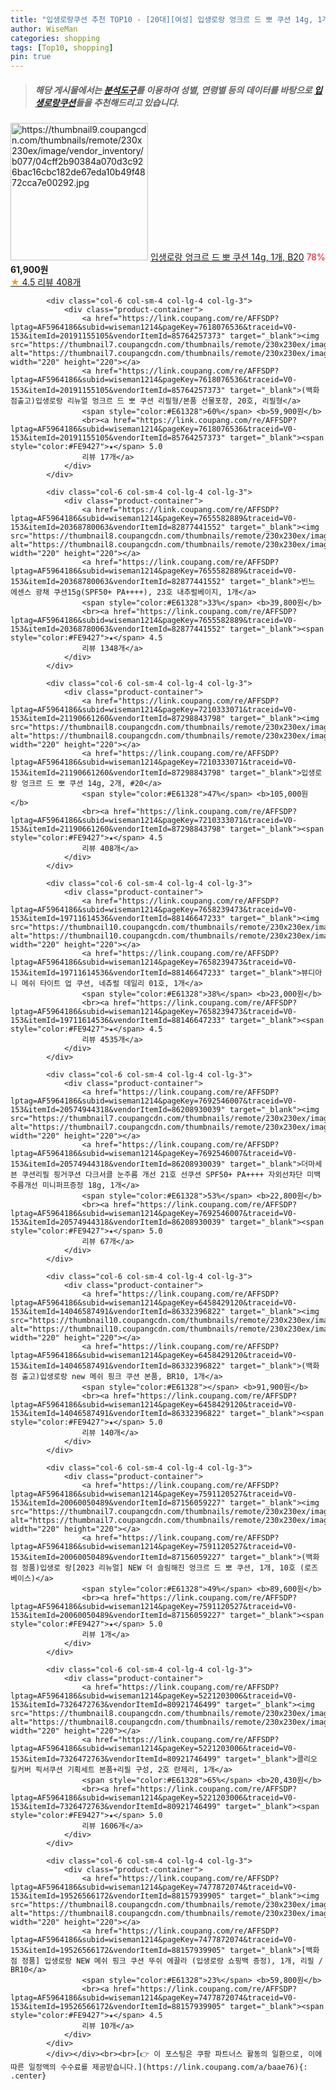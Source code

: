 ```yaml
---
title: "입생로랑쿠션 추천 TOP10 - [20대][여성] 입생로랑 엉크르 드 뽀 쿠션 14g, 1개, B20"
author: WiseMan
categories: shopping
tags: [Top10, shopping]
pin: true
---
```


> ##### 해당 게시물에서는 [**분석도구**](https://itemscout.io/)를 이용하여 **성별**, **연령별** 등의 데이터를 바탕으로 [**입생로랑쿠션**](https://link.coupang.com/a/baae76)들을 추천해드리고 있습니다.
<div class="container"><div class="row">
            <div class="col-6 col-sm-4 col-lg-4 col-lg-3">
                <div class="product-container">
                    <a href="https://link.coupang.com/re/AFFSDP?lptag=AF5964186&subid=wiseman1214&pageKey=7210333071&traceid=V0-153&itemId=20208683466&vendorItemId=85392009037" target="_blank"><img src="https://thumbnail9.coupangcdn.com/thumbnails/remote/230x230ex/image/vendor_inventory/b077/04cff2b90384a070d3c926bac16cbc182de67eda10b49f4872cca7e00292.jpg" alt="https://thumbnail9.coupangcdn.com/thumbnails/remote/230x230ex/image/vendor_inventory/b077/04cff2b90384a070d3c926bac16cbc182de67eda10b49f4872cca7e00292.jpg" width="220" height="220"></a>
                    <a href="https://link.coupang.com/re/AFFSDP?lptag=AF5964186&subid=wiseman1214&pageKey=7210333071&traceid=V0-153&itemId=20208683466&vendorItemId=85392009037" target="_blank">입생로랑 엉크르 드 뽀 쿠션 14g, 1개, B20</a>
                    <span style="color:#E61328">78%</span> <b>61,900원</b>
                    <br><a href="https://link.coupang.com/re/AFFSDP?lptag=AF5964186&subid=wiseman1214&pageKey=7210333071&traceid=V0-153&itemId=20208683466&vendorItemId=85392009037" target="_blank"><span style="color:#FE9427">★</span> 4.5
                    리뷰 408개</a>
                </div>
            </div>
            
            <div class="col-6 col-sm-4 col-lg-4 col-lg-3">
                <div class="product-container">
                    <a href="https://link.coupang.com/re/AFFSDP?lptag=AF5964186&subid=wiseman1214&pageKey=7618076536&traceid=V0-153&itemId=20191155105&vendorItemId=85764257373" target="_blank"><img src="https://thumbnail7.coupangcdn.com/thumbnails/remote/230x230ex/image/vendor_inventory/65a6/b75e23ab6042c368687ab85b4916d39d80ec781699e0af97f71a973ed6dc.jpg" alt="https://thumbnail7.coupangcdn.com/thumbnails/remote/230x230ex/image/vendor_inventory/65a6/b75e23ab6042c368687ab85b4916d39d80ec781699e0af97f71a973ed6dc.jpg" width="220" height="220"></a>
                    <a href="https://link.coupang.com/re/AFFSDP?lptag=AF5964186&subid=wiseman1214&pageKey=7618076536&traceid=V0-153&itemId=20191155105&vendorItemId=85764257373" target="_blank">(백화점출고)입생로랑 리뉴얼 엉크르 드 뽀 쿠션 리필형/본품 선물포장, 20호, 리필형</a>
                    <span style="color:#E61328">60%</span> <b>59,900원</b>
                    <br><a href="https://link.coupang.com/re/AFFSDP?lptag=AF5964186&subid=wiseman1214&pageKey=7618076536&traceid=V0-153&itemId=20191155105&vendorItemId=85764257373" target="_blank"><span style="color:#FE9427">★</span> 5.0
                    리뷰 17개</a>
                </div>
            </div>
            
            <div class="col-6 col-sm-4 col-lg-4 col-lg-3">
                <div class="product-container">
                    <a href="https://link.coupang.com/re/AFFSDP?lptag=AF5964186&subid=wiseman1214&pageKey=7655582889&traceid=V0-153&itemId=20368780063&vendorItemId=82877441552" target="_blank"><img src="https://thumbnail8.coupangcdn.com/thumbnails/remote/230x230ex/image/vendor_inventory/3805/0801027fadc2d756ead7d39ebcb821b1d0e623a6fe7925a348cd679581c6.png" alt="https://thumbnail8.coupangcdn.com/thumbnails/remote/230x230ex/image/vendor_inventory/3805/0801027fadc2d756ead7d39ebcb821b1d0e623a6fe7925a348cd679581c6.png" width="220" height="220"></a>
                    <a href="https://link.coupang.com/re/AFFSDP?lptag=AF5964186&subid=wiseman1214&pageKey=7655582889&traceid=V0-153&itemId=20368780063&vendorItemId=82877441552" target="_blank">빈느 에센스 광채 쿠션15g(SPF50+ PA++++), 23호 내추럴베이지, 1개</a>
                    <span style="color:#E61328">33%</span> <b>39,800원</b>
                    <br><a href="https://link.coupang.com/re/AFFSDP?lptag=AF5964186&subid=wiseman1214&pageKey=7655582889&traceid=V0-153&itemId=20368780063&vendorItemId=82877441552" target="_blank"><span style="color:#FE9427">★</span> 4.5
                    리뷰 1348개</a>
                </div>
            </div>
            
            <div class="col-6 col-sm-4 col-lg-4 col-lg-3">
                <div class="product-container">
                    <a href="https://link.coupang.com/re/AFFSDP?lptag=AF5964186&subid=wiseman1214&pageKey=7210333071&traceid=V0-153&itemId=21190661260&vendorItemId=87298843798" target="_blank"><img src="https://thumbnail8.coupangcdn.com/thumbnails/remote/230x230ex/image/vendor_inventory/f207/de51eff3ff812f4cf51db8160479e59475f38aa1570bbdfada57b518f24d.png" alt="https://thumbnail8.coupangcdn.com/thumbnails/remote/230x230ex/image/vendor_inventory/f207/de51eff3ff812f4cf51db8160479e59475f38aa1570bbdfada57b518f24d.png" width="220" height="220"></a>
                    <a href="https://link.coupang.com/re/AFFSDP?lptag=AF5964186&subid=wiseman1214&pageKey=7210333071&traceid=V0-153&itemId=21190661260&vendorItemId=87298843798" target="_blank">입생로랑 엉크르 드 뽀 쿠션 14g, 2개, #20</a>
                    <span style="color:#E61328">47%</span> <b>105,000원</b>
                    <br><a href="https://link.coupang.com/re/AFFSDP?lptag=AF5964186&subid=wiseman1214&pageKey=7210333071&traceid=V0-153&itemId=21190661260&vendorItemId=87298843798" target="_blank"><span style="color:#FE9427">★</span> 4.5
                    리뷰 408개</a>
                </div>
            </div>
            
            <div class="col-6 col-sm-4 col-lg-4 col-lg-3">
                <div class="product-container">
                    <a href="https://link.coupang.com/re/AFFSDP?lptag=AF5964186&subid=wiseman1214&pageKey=7658239473&traceid=V0-153&itemId=19711614536&vendorItemId=88146647233" target="_blank"><img src="https://thumbnail10.coupangcdn.com/thumbnails/remote/230x230ex/image/vendor_inventory/e551/75e9ac3ddd65e62017b0fea66240078f8045324882a3b0b59300fdefb6fe.jpg" alt="https://thumbnail10.coupangcdn.com/thumbnails/remote/230x230ex/image/vendor_inventory/e551/75e9ac3ddd65e62017b0fea66240078f8045324882a3b0b59300fdefb6fe.jpg" width="220" height="220"></a>
                    <a href="https://link.coupang.com/re/AFFSDP?lptag=AF5964186&subid=wiseman1214&pageKey=7658239473&traceid=V0-153&itemId=19711614536&vendorItemId=88146647233" target="_blank">뷰디아니 메쉬 타이트 업 쿠션, 네츄럴 데일리 01호, 1개</a>
                    <span style="color:#E61328">38%</span> <b>23,000원</b>
                    <br><a href="https://link.coupang.com/re/AFFSDP?lptag=AF5964186&subid=wiseman1214&pageKey=7658239473&traceid=V0-153&itemId=19711614536&vendorItemId=88146647233" target="_blank"><span style="color:#FE9427">★</span> 4.5
                    리뷰 4535개</a>
                </div>
            </div>
            
            <div class="col-6 col-sm-4 col-lg-4 col-lg-3">
                <div class="product-container">
                    <a href="https://link.coupang.com/re/AFFSDP?lptag=AF5964186&subid=wiseman1214&pageKey=7692546007&traceid=V0-153&itemId=20574944318&vendorItemId=86208930039" target="_blank"><img src="https://thumbnail7.coupangcdn.com/thumbnails/remote/230x230ex/image/vendor_inventory/f6a6/c8d5294d1983e35c916416382a97057f3b137843ab8e647c439a7fb52cb1.png" alt="https://thumbnail7.coupangcdn.com/thumbnails/remote/230x230ex/image/vendor_inventory/f6a6/c8d5294d1983e35c916416382a97057f3b137843ab8e647c439a7fb52cb1.png" width="220" height="220"></a>
                    <a href="https://link.coupang.com/re/AFFSDP?lptag=AF5964186&subid=wiseman1214&pageKey=7692546007&traceid=V0-153&itemId=20574944318&vendorItemId=86208930039" target="_blank">더마세븐 쿠션리필 핑거쿠션 다크서클 눈주름 개선 21호 선쿠션 SPF50+ PA++++ 자외선차단 미백 주름개선 미니퍼프증정 18g, 1개</a>
                    <span style="color:#E61328">53%</span> <b>22,800원</b>
                    <br><a href="https://link.coupang.com/re/AFFSDP?lptag=AF5964186&subid=wiseman1214&pageKey=7692546007&traceid=V0-153&itemId=20574944318&vendorItemId=86208930039" target="_blank"><span style="color:#FE9427">★</span> 5.0
                    리뷰 67개</a>
                </div>
            </div>
            
            <div class="col-6 col-sm-4 col-lg-4 col-lg-3">
                <div class="product-container">
                    <a href="https://link.coupang.com/re/AFFSDP?lptag=AF5964186&subid=wiseman1214&pageKey=6458429120&traceid=V0-153&itemId=14046587491&vendorItemId=86332396822" target="_blank"><img src="https://thumbnail10.coupangcdn.com/thumbnails/remote/230x230ex/image/vendor_inventory/f458/f5ba56f5ba5d008201e76f3361edcdf12065df07cc812df68b9da6176047.jpg" alt="https://thumbnail10.coupangcdn.com/thumbnails/remote/230x230ex/image/vendor_inventory/f458/f5ba56f5ba5d008201e76f3361edcdf12065df07cc812df68b9da6176047.jpg" width="220" height="220"></a>
                    <a href="https://link.coupang.com/re/AFFSDP?lptag=AF5964186&subid=wiseman1214&pageKey=6458429120&traceid=V0-153&itemId=14046587491&vendorItemId=86332396822" target="_blank">(백화점 출고)입생로랑 new 메쉬 핑크 쿠션 본품, BR10, 1개</a>
                    <span style="color:#E61328"></span> <b>91,900원</b>
                    <br><a href="https://link.coupang.com/re/AFFSDP?lptag=AF5964186&subid=wiseman1214&pageKey=6458429120&traceid=V0-153&itemId=14046587491&vendorItemId=86332396822" target="_blank"><span style="color:#FE9427">★</span> 5.0
                    리뷰 140개</a>
                </div>
            </div>
            
            <div class="col-6 col-sm-4 col-lg-4 col-lg-3">
                <div class="product-container">
                    <a href="https://link.coupang.com/re/AFFSDP?lptag=AF5964186&subid=wiseman1214&pageKey=7591120527&traceid=V0-153&itemId=20060050489&vendorItemId=87156059227" target="_blank"><img src="https://thumbnail7.coupangcdn.com/thumbnails/remote/230x230ex/image/vendor_inventory/0620/4e21479446f77f5f2297f4e88cf2da03ab7913afc54faf143303f2cc4fb6.jpg" alt="https://thumbnail7.coupangcdn.com/thumbnails/remote/230x230ex/image/vendor_inventory/0620/4e21479446f77f5f2297f4e88cf2da03ab7913afc54faf143303f2cc4fb6.jpg" width="220" height="220"></a>
                    <a href="https://link.coupang.com/re/AFFSDP?lptag=AF5964186&subid=wiseman1214&pageKey=7591120527&traceid=V0-153&itemId=20060050489&vendorItemId=87156059227" target="_blank">(백화점 정품)입생로 랑[2023 리뉴얼] NEW 더 슬림해진 엉크르 드 뽀 쿠션, 1개, 10호 (로즈 베이스)</a>
                    <span style="color:#E61328">49%</span> <b>89,600원</b>
                    <br><a href="https://link.coupang.com/re/AFFSDP?lptag=AF5964186&subid=wiseman1214&pageKey=7591120527&traceid=V0-153&itemId=20060050489&vendorItemId=87156059227" target="_blank"><span style="color:#FE9427">★</span> 5.0
                    리뷰 1개</a>
                </div>
            </div>
            
            <div class="col-6 col-sm-4 col-lg-4 col-lg-3">
                <div class="product-container">
                    <a href="https://link.coupang.com/re/AFFSDP?lptag=AF5964186&subid=wiseman1214&pageKey=5221203006&traceid=V0-153&itemId=7326472763&vendorItemId=80921746499" target="_blank"><img src="https://thumbnail8.coupangcdn.com/thumbnails/remote/230x230ex/image/vendor_inventory/cec9/af40787fb56e9b6759c35e6e223bf46a491808c045ed0214700c61e95728.jpg" alt="https://thumbnail8.coupangcdn.com/thumbnails/remote/230x230ex/image/vendor_inventory/cec9/af40787fb56e9b6759c35e6e223bf46a491808c045ed0214700c61e95728.jpg" width="220" height="220"></a>
                    <a href="https://link.coupang.com/re/AFFSDP?lptag=AF5964186&subid=wiseman1214&pageKey=5221203006&traceid=V0-153&itemId=7326472763&vendorItemId=80921746499" target="_blank">클리오 킬커버 픽서쿠션 기획세트 본품+리필 구성, 2호 란제리, 1개</a>
                    <span style="color:#E61328">65%</span> <b>20,430원</b>
                    <br><a href="https://link.coupang.com/re/AFFSDP?lptag=AF5964186&subid=wiseman1214&pageKey=5221203006&traceid=V0-153&itemId=7326472763&vendorItemId=80921746499" target="_blank"><span style="color:#FE9427">★</span> 5.0
                    리뷰 1606개</a>
                </div>
            </div>
            
            <div class="col-6 col-sm-4 col-lg-4 col-lg-3">
                <div class="product-container">
                    <a href="https://link.coupang.com/re/AFFSDP?lptag=AF5964186&subid=wiseman1214&pageKey=7477872074&traceid=V0-153&itemId=19526566172&vendorItemId=88157939905" target="_blank"><img src="https://thumbnail8.coupangcdn.com/thumbnails/remote/230x230ex/image/vendor_inventory/6721/fe0b8546c1885d859b0e86dbc3dbdec9c78734002c64ce61f49e4e1cf2a5.png" alt="https://thumbnail8.coupangcdn.com/thumbnails/remote/230x230ex/image/vendor_inventory/6721/fe0b8546c1885d859b0e86dbc3dbdec9c78734002c64ce61f49e4e1cf2a5.png" width="220" height="220"></a>
                    <a href="https://link.coupang.com/re/AFFSDP?lptag=AF5964186&subid=wiseman1214&pageKey=7477872074&traceid=V0-153&itemId=19526566172&vendorItemId=88157939905" target="_blank">[백화점 정품] 입생로랑 NEW 메쉬 핑크 쿠션 뚜쉬 에끌라 (입생로랑 쇼핑백 증정), 1개, 리필 / BR10</a>
                    <span style="color:#E61328">23%</span> <b>59,800원</b>
                    <br><a href="https://link.coupang.com/re/AFFSDP?lptag=AF5964186&subid=wiseman1214&pageKey=7477872074&traceid=V0-153&itemId=19526566172&vendorItemId=88157939905" target="_blank"><span style="color:#FE9427">★</span> 4.5
                    리뷰 10개</a>
                </div>
            </div>
            </div></div><br><br>[👉 이 포스팅은 쿠팡 파트너스 활동의 일환으로, 이에 따른 일정액의 수수료를 제공받습니다.](https://link.coupang.com/a/baae76){: .center}